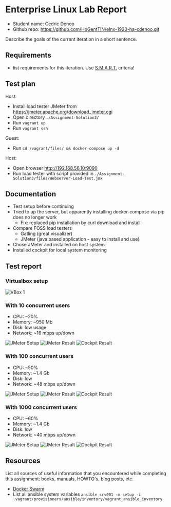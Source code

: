 # Enterprise Linux Lab Report

- Student name: Cedric Denoo
- Github repo: <https://github.com/HoGentTIN/elnx-1920-ha-cdenoo.git>

Describe the goals of the current iteration in a short sentence.

## Requirements

- list requirements for this iteration. Use [S.M.A.R.T.](https://en.wikipedia.org/wiki/SMART_criteria) criteria!

## Test plan

Host:
- Install load tester JMeter from https://jmeter.apache.org/download_jmeter.cgi
- Open directory `./Assignment-Solution3/`
- Run `vagrant up`
- Run `vagrant ssh`

Guest:
- Run `cd /vagrant/files/ && docker-compose up -d`

Host:
- Open browser http://192.168.56.10:9090
- Run load tester with script provided in `./Assignment-Solution3/files/Webserver-Load-Test.jmx`

## Documentation

- Test setup before continuing
- Tried to up the server, but apparently installing docker-compose via pip does no longer work
  - Fix: replaced pip installation by curl download and install
- Compare FOSS load testers
  - Gatling (great visualizer)
  - JMeter (java based application - easy to install and use)
- Chose JMeter and installed on host system
- Installed cockpit for local system monitoring

## Test report

### Virtualbox setup

![VBox 1](img/R3/VBox_1Core_6Gb.png)

### With 10 concurrent users

- CPU: ~20%
- Memory: ~950 Mb
- Disk: low usage
- Network: ~16 mbps up/down

![JMeter Setup](img/R3/JMeter_10_Threads_Setup.png)
![JMeter Result](img/R3/JMeter_10_Threads_Result.png)
![Cockpit Result](img/R3/Cockpit_10_Threads.png)

### With 100 concurrent users

- CPU: ~50%
- Memory: ~1.4 Gb
- Disk: low
- Network: ~48 mbps up/down

![JMeter Setup](img/R3/JMeter_100_Threads_Setup.png)
![JMeter Result](img/R3/JMeter_100_Threads_Result.png)
![Cockpit Result](img/R3/Cockpit_100_Threads.png)

### With 1000 concurrent users

- CPU: ~60%
- Memory: ~1.4 Gb
- Disk: low
- Network: ~40 mbps up/down

![JMeter Setup](img/R3/JMeter_1000_Threads_Setup.png)
![JMeter Result](img/R3/JMeter_1000_Threads_Result.png)
![Cockpit Result](img/R3/Cockpit_1000_Threads.png)

## Resources

List all sources of useful information that you encountered while completing this assignment: books, manuals, HOWTO's, blog posts, etc.

- [Docker Swarm](https://docs.docker.com/get-started/part4/)
- List all ansible system variables `ansible srv001 -m setup -i .vagrant/provisioners/ansible/inventory/vagrant_ansible_inventory`